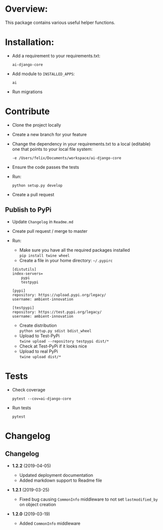# Overview:
This package contains various useful helper functions.  


# Installation:
- Add a requirement to your requirements.txt: 
    
    `ai-django-core`

- Add module to `INSTALLED_APPS`:

    `ai`

- Run migrations


# Contribute

- Clone the project locally
- Create a new branch for your feature
- Change the dependency in your requirements.txt to a local (editable) one that points to your local file system:
    ```
    -e /Users/felix/Documents/workspace/ai-django-core
    ``` 
- Ensure the code passes the tests
- Run: 
    
    `python setup.py develop`
    
- Create a pull request

## Publish to PyPi

- Update `Changelog` in `Readme.md`
 
- Create pull request / merge to master

- Run:

    * Make sure you have all the required packages installed  
    `pip install twine wheel`
    * Create a file in your home directory: `~/.pypirc`
    ```
    [distutils]
    index-servers=
        pypi
        testpypi
    
    [pypi]
    repository: https://upload.pypi.org/legacy/
    username: ambient-innovation
    
    [testpypi]
    repository: https://test.pypi.org/legacy/
    username: ambient-innovation
    ```
    * Create distribution  
    `python setup.py sdist bdist_wheel`
    * Upload to Test-PyPi  
    `twine upload --repository testpypi dist/*`
    * Check at Test-PyPi if it looks nice  
    * Upload to real PyPi  
    `twine upload dist/*`

# Tests

- Check coverage

    `pytest --cov=ai-django-core`
    
- Run tests

    `pytest`


# Changelog


## Changelog

* **1.2.2** (2019-04-05)
    * Updated deployment documentation
    * Added markdown support to Readme file
    
* **1.2.1** (2019-03-25)
    * Fixed bug causing `CommonInfo` middleware to not set `lastmodified_by` on object creation

* **1.2.0** (2019-03-19)
    * Added `CommonInfo` middleware
